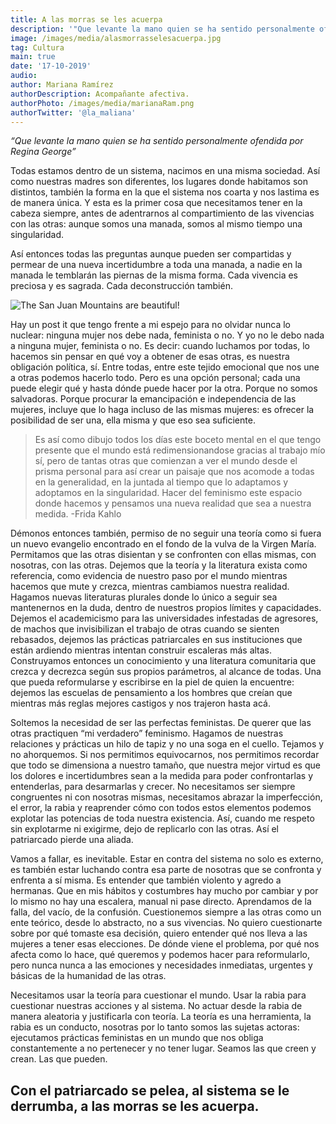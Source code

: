 ```yaml
---
title: A las morras se les acuerpa
description: '"Que levante la mano quien se ha sentido personalmente ofendida por Regina George"'
image: /images/media/alasmorrasselesacuerpa.jpg
tag: Cultura
main: true
date: '17-10-2019'
audio:
author: Mariana Ramírez
authorDescription: Acompañante afectiva.
authorPhoto: /images/media/marianaRam.png
authorTwitter: '@la_maliana'
---
```


*“Que levante la mano quien se ha sentido personalmente ofendida por Regina George”*

Todas estamos dentro de un sistema, nacimos en una misma sociedad. Así como nuestras madres son diferentes, los lugares donde habitamos son distintos, también la forma en la que el sistema nos coarta y nos lastima es de manera única. Y esta es la primer cosa que necesitamos tener en la cabeza siempre, antes de adentrarnos al compartimiento de las vivencias con las otras: aunque somos una manada, somos al mismo tiempo una singularidad. 

Así entonces todas las preguntas aunque pueden ser compartidas y permear de una nueva incertidumbre a toda una manada, a nadie en la manada le temblarán las piernas de la misma forma. Cada vivencia es preciosa y es sagrada. Cada deconstrucción también.

![The San Juan Mountains are beautiful!](/images/media/hombresnecios.jpg "San Juan Mountains")

Hay un post it que tengo frente a mi espejo para no olvidar nunca lo nuclear: ninguna mujer nos debe nada, feminista o no. Y yo no le debo nada a ninguna mujer, feminista o no. Es decir: cuando luchamos por todas, lo hacemos sin pensar en qué voy a obtener de esas otras, es nuestra obligación política, sí. Entre todas, entre este tejido emocional que nos une a otras podemos hacerlo todo. Pero es una opción personal; cada una puede elegir qué y hasta dónde puede hacer por la otra. Porque no somos salvadoras. Porque procurar la emancipación e independencia de las mujeres, incluye que lo haga incluso de las mismas mujeres: es ofrecer la posibilidad de ser una, ella misma y que eso sea suficiente.

<blockquote>
Es así como dibujo todos los días este boceto mental en el que tengo presente que el mundo está redimensionandose gracias al trabajo mío sí, pero de tantas otras que comienzan a ver el mundo desde el prisma personal para así crear un paisaje que nos acomode a todas en la generalidad, en la juntada al tiempo que lo adaptamos y adoptamos en la singularidad. Hacer del feminismo este espacio donde hacemos y pensamos una nueva realidad que sea a nuestra medida. -Frida Kahlo
</blockquote>

Démonos entonces también, permiso de no seguir una teoría como si fuera un nuevo evangelio encontrado en el fondo de la vulva de la Virgen María. Permitamos que las otras disientan y se confronten con ellas mismas, con nosotras, con las otras. Dejemos que la teoría y la literatura exista como referencia, como evidencia de nuestro paso por el mundo mientras hacemos que mute y crezca, mientras cambiamos nuestra realidad. Hagamos nuevas literaturas plurales donde lo único a seguir sea mantenernos en la duda, dentro de nuestros propios límites y capacidades. Dejemos el academicismo para las universidades infestadas de agresores, de machos que invisibilizan el trabajo de otras cuando se sienten rebasados, dejemos las prácticas patriarcales en sus instituciones que están ardiendo mientras intentan construir escaleras más altas. Construyamos entonces un conocimiento y una literatura comunitaria que crezca y decrezca según sus propios parámetros, al alcance de todas. Una que pueda reformularse y escribirse en la piel de quien la encuentre: dejemos las escuelas de pensamiento a los hombres que creían que mientras más reglas mejores castigos y nos trajeron hasta acá.

Soltemos la necesidad de ser las perfectas feministas. De querer que las otras practiquen “mi verdadero” feminismo. Hagamos de nuestras relaciones y prácticas un hilo de tapiz y no una soga en el cuello. Tejamos y no ahorquemos. Si nos permitimos equivocarnos, nos permitimos recordar que todo se dimensiona a nuestro tamaño, que nuestra mejor virtud es que los dolores e incertidumbres sean a la medida para poder confrontarlas y entenderlas, para desarmarlas y crecer. No necesitamos ser siempre congruentes ni con nosotras mismas, necesitamos abrazar la imperfección, el error, la rabia y reaprender cómo con todos estos elementos podemos explotar las potencias de toda nuestra existencia.
Así, cuando me respeto sin explotarme ni exigirme, dejo de replicarlo con las otras.
Así el patriarcado pierde una aliada.

Vamos a fallar, es inevitable. Estar en contra del sistema no solo es externo, es también estar luchando contra esa parte de nosotras que se confronta y enfrenta a sí misma. Es entender que también violento y agredo a hermanas. Que en mis hábitos y costumbres hay mucho por cambiar y por lo mismo no hay una escalera, manual ni pase directo. Aprendamos de la falla, del vacío, de la confusión. Cuestionemos siempre a las otras como un ente teórico, desde lo abstracto, no a sus vivencias. No quiero cuestionarte sobre por qué tomaste esa decisión, quiero entender qué nos lleva a las mujeres a tener esas elecciones. De dónde viene el problema, por qué nos afecta como lo hace, qué queremos y podemos hacer para reformularlo, pero nunca nunca a las emociones y necesidades inmediatas, urgentes y básicas de la humanidad de las otras.

Necesitamos usar la teoría para cuestionar el mundo. Usar la rabia para cuestionar nuestras acciones y al sistema. No actuar desde la rabia de manera aleatoria y justificarla con teoría. La teoría es una herramienta, la rabia es un conducto, nosotras por lo tanto somos las sujetas actoras: ejecutamos prácticas feministas en un mundo que nos obliga constantemente a no pertenecer y no tener lugar. Seamos las que creen y crean. Las que pueden.


## **Con el patriarcado se pelea, al sistema se le derrumba, a las morras se les acuerpa.**
